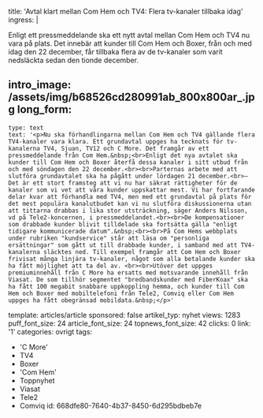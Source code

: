 title: 'Avtal klart mellan Com Hem och TV4: Flera tv-kanaler tillbaka idag'
ingress: |
  <p>Enligt ett pressmeddelande ska ett nytt avtal mellan Com Hem och TV4 nu vara på plats. Det innebär att kunder till Com Hem och Boxer, från och med idag den 22 december, får tillbaka flera av de tv-kanaler som varit nedsläckta sedan den tionde december.  <span class="redactor-invisible-space"></span>
  </p>
  
intro_image: /assets/img/b68526cd280991ab_800x800ar_.jpg
long_form:
  -
    type: text
    text: '<p>Nu ska förhandlingarna mellan Com Hem och TV4 gällande flera TV4-kanaler vara klara. Ett grundavtal uppges ha tecknats för tv-kanalerna TV4, Sjuan, TV12 och C More. Det framgår av ett pressmeddelande från Com Hem.&nbsp;<br>Enligt det nya avtalet ska kunder till Com Hem och Boxer återfå dessa kanaler i sitt utbud från och med söndagen den 22 december.<br><br>Parternas arbete med att slutföra grundavtalet ska ha pågått under lördagen 21 december.<br>– Det är ett stort framsteg att vi nu har säkrat rättigheter för de kanaler som vi vet att våra kunder uppskattar mest. Vi har fortfarande delar kvar att förhandla med TV4, men med ett grundavtal på plats för det mest populära kanalutbudet kan vi nu slutföra diskussionerna utan att tittarna drabbas i lika stor utsträckning, säger Anders Nilsson, vd på Tele2-koncernen, i pressmeddelandet.<br><br>De kompensationer som drabbade kunder blivit tilldelade ska fortsätta gälla "enligt tidigare kommunicerade datum".&nbsp;<br><br>På Com Hems webbplats under rubriken "kundservice" står att läsa om "personliga ersättningar" som gått ut till drabbade kunder, i samband med att TV4-kanalerna släcktes ned. Till exempel framgår att Com Hem och Boxer frivisat många linjära tv-kanaler, något som alla betalande kunder ska ha fått möjlighet att ta del av. <br><br>Utöver det uppges premiuminnehåll från C More ha ersatts med motsvarande innehåll från Viasat. De som tillhör segmentet "bredbandskunder med FiberKoax" ska ha fått 100 megabit snabbare uppkoppling hemma, och kunder till Com Hem och Boxer med mobiltelefoni från Tele2, Comviq eller Com Hem uppges ha fått obegränsad mobildata.&nbsp;</p>'
template: articles/article
sponsored: false
artikel_typ: nyhet
views: 1283
puff_font_size: 24
article_font_size: 24
topnews_font_size: 42
clicks: 0
link: '1'
categories: ovrigt
tags:
  - 'C More'
  - TV4
  - Boxer
  - 'Com Hem'
  - Toppnyhet
  - Viasat
  - Tele2
  - Comviq
id: 668dfe80-7640-4b37-8450-6d295bdbeb7e

